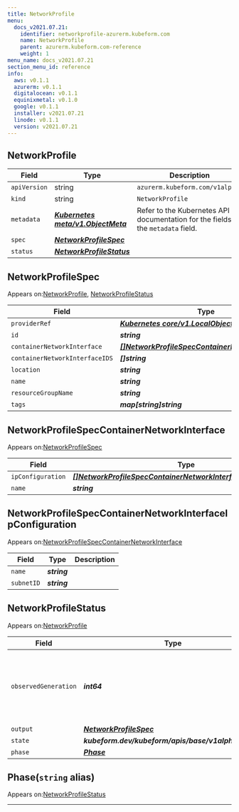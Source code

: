 ```yaml
---
title: NetworkProfile
menu:
  docs_v2021.07.21:
    identifier: networkprofile-azurerm.kubeform.com
    name: NetworkProfile
    parent: azurerm.kubeform.com-reference
    weight: 1
menu_name: docs_v2021.07.21
section_menu_id: reference
info:
  aws: v0.1.1
  azurerm: v0.1.1
  digitalocean: v0.1.1
  equinixmetal: v0.1.0
  google: v0.1.1
  installer: v2021.07.21
  linode: v0.1.1
  version: v2021.07.21
---
```


## NetworkProfile
| Field | Type | Description |
| ------ | ----- | ----------- |
| `apiVersion` | string | `azurerm.kubeform.com/v1alpha1` |
|    `kind` | string | `NetworkProfile` |
| `metadata` | ***[Kubernetes meta/v1.ObjectMeta](https://v1-18.docs.kubernetes.io/docs/reference/generated/kubernetes-api/v1.18/#objectmeta-v1-meta)***|Refer to the Kubernetes API documentation for the fields of the `metadata` field.|
| `spec` | ***[NetworkProfileSpec](#networkprofilespec)***||
| `status` | ***[NetworkProfileStatus](#networkprofilestatus)***||
## NetworkProfileSpec

Appears on:[NetworkProfile](#networkprofile), [NetworkProfileStatus](#networkprofilestatus)

| Field | Type | Description |
| ------ | ----- | ----------- |
| `providerRef` | ***[Kubernetes core/v1.LocalObjectReference](https://v1-18.docs.kubernetes.io/docs/reference/generated/kubernetes-api/v1.18/#localobjectreference-v1-core)***||
| `id` | ***string***||
| `containerNetworkInterface` | ***[[]NetworkProfileSpecContainerNetworkInterface](#networkprofilespeccontainernetworkinterface)***||
| `containerNetworkInterfaceIDS` | ***[]string***| ***(Optional)*** |
| `location` | ***string***||
| `name` | ***string***||
| `resourceGroupName` | ***string***||
| `tags` | ***map[string]string***| ***(Optional)*** |
## NetworkProfileSpecContainerNetworkInterface

Appears on:[NetworkProfileSpec](#networkprofilespec)

| Field | Type | Description |
| ------ | ----- | ----------- |
| `ipConfiguration` | ***[[]NetworkProfileSpecContainerNetworkInterfaceIpConfiguration](#networkprofilespeccontainernetworkinterfaceipconfiguration)***||
| `name` | ***string***||
## NetworkProfileSpecContainerNetworkInterfaceIpConfiguration

Appears on:[NetworkProfileSpecContainerNetworkInterface](#networkprofilespeccontainernetworkinterface)

| Field | Type | Description |
| ------ | ----- | ----------- |
| `name` | ***string***||
| `subnetID` | ***string***||
## NetworkProfileStatus

Appears on:[NetworkProfile](#networkprofile)

| Field | Type | Description |
| ------ | ----- | ----------- |
| `observedGeneration` | ***int64***| ***(Optional)*** Resource generation, which is updated on mutation by the API Server.|
| `output` | ***[NetworkProfileSpec](#networkprofilespec)***| ***(Optional)*** |
| `state` | ***kubeform.dev/kubeform/apis/base/v1alpha1.State***| ***(Optional)*** |
| `phase` | ***[Phase](#phase)***| ***(Optional)*** |
## Phase(`string` alias)

Appears on:[NetworkProfileStatus](#networkprofilestatus)

---
